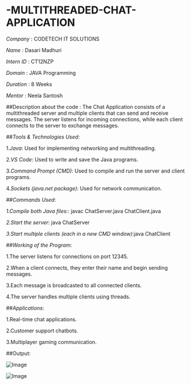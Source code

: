 # -MULTITHREADED-CHAT-APPLICATION

*Company* : CODETECH IT SOLUTIONS

*Name* : Dasari Madhuri

*Intern ID* : CT12NZP

*Domain* : JAVA Programming

*Duration* : 8 Weeks

*Mentor* : Neela Santosh

##Description about the code : The Chat Application consists of a multithreaded server and multiple clients that can send and receive messages. The server listens for incoming connections, while each client connects to the server to exchange messages.

##*Tools & Technologies Used*: 

1.*Java*: Used for implementing networking and multithreading.

2.*VS Code*:  Used to write and save the Java programs.

3.*Command Prompt (CMD)*: Used to compile and run the server and client programs.

4.*Sockets (java.net package)*: Used for network communication.

##*Commands Used*:

*1.Compile both Java files:*: javac ChatServer.java ChatClient.java

*2.Start the server*: java ChatServer

*3.Start multiple clients (each in a new CMD window)*:java ChatClient


##*Working of the Program*:

1.The server listens for connections on port 12345.

2.When a client connects, they enter their name and begin sending messages.

3.Each message is broadcasted to all connected clients.

4.The server handles multiple clients using threads.


##*Applications*:

1.Real-time chat applications.

2.Customer support chatbots.

3.Multiplayer gaming communication.

##Output: 

![Image](https://github.com/user-attachments/assets/6e79640a-8381-4ecc-97a9-0ac67d078b52)


![Image](https://github.com/user-attachments/assets/6a5a1183-20c9-4ecb-9f05-938343e3fd4c)
